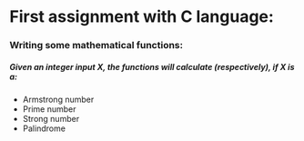 # First assignment with C language:

### Writing some mathematical functions:
##### Given an integer input X, the functions will calculate (respectively), if X is a:

* Armstrong number <br>
* Prime number <br>
* Strong number <br>
* Palindrome

